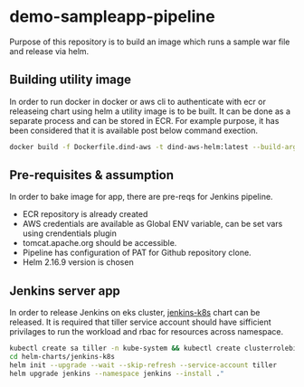 # demo-sampleapp-pipeline

Purpose of this repository is to build an image which runs a sample war file and release via helm.

## Building utility image

In order to run docker in docker or aws cli to authenticate with ecr or releaseing chart using helm a utility image is to be built.
It can be done as a separate process and can be stored in ECR. For example purpose, it has been considered that it is available post below command exection.

```bash
docker build -f Dockerfile.dind-aws -t dind-aws-helm:latest --build-arg VERSION=2.16.9 .
```

## Pre-requisites & assumption

In order to bake image for app, there are pre-reqs for Jenkins pipeline.

- ECR repository is already created
- AWS credentials are available as Global ENV variable, can be set vars using crendentials plugin
- tomcat.apache.org should be accessible.
- Pipeline has configuration of PAT for Github repository clone.
- Helm 2.16.9 version is chosen

## Jenkins server app

In order to release Jenkins on eks cluster, [jenkins-k8s](helm-charts/jenkins-k8s/Chart.yaml) chart can be released. It is required that tiller service account should have sifficient privilages to run the workload and rbac for resources across namespace.

```bash 
kubectl create sa tiller -n kube-system && kubectl create clusterrolebinding tiller --clusterrole cluster-admin --serviceaccount=kube-system:tiller
cd helm-charts/jenkins-k8s
helm init --upgrade --wait --skip-refresh --service-account tiller 
helm upgrade jenkins --namespace jenkins --install ."
```